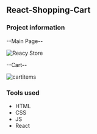 ## React-Shopping-Cart

### Project information

--Main Page--

![Reacy Store](https://user-images.githubusercontent.com/89424060/216739123-42660fc2-d150-4e65-bc66-21538e9a211e.png)


--Cart--

![cartitems](https://user-images.githubusercontent.com/89424060/216739328-fe96f386-dd91-41ad-9fb2-67a1697f3524.png)


### Tools used

+ HTML
+ CSS
+ JS
+ React
